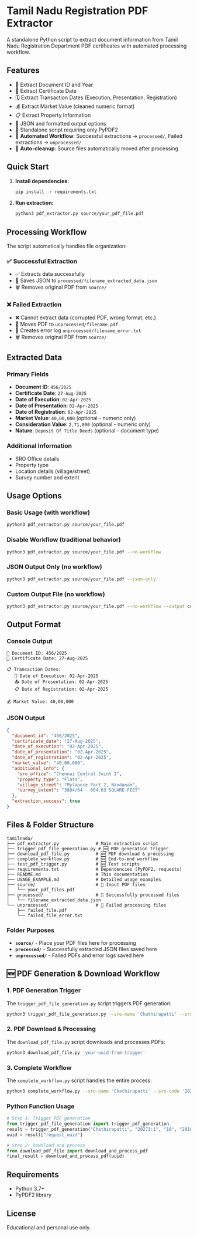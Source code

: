 # Tamil Nadu Registration PDF Extractor

A standalone Python script to extract document information from Tamil Nadu Registration Department PDF certificates with automated processing workflow.

## Features

- 📄 Extract Document ID and Year
- 📅 Extract Certificate Date
- 🗓️ Extract Transaction Dates (Execution, Presentation, Registration)
- 💰 Extract Market Value (cleaned numeric format)
- 📋 Extract Property Information
- 🔧 JSON and formatted output options
- 🚀 Standalone script requiring only PyPDF2
- 📁 **Automated Workflow**: Successful extractions → `processed/`, Failed extractions → `unprocessed/`
- 🧹 **Auto-cleanup**: Source files automatically moved after processing

## Quick Start

1. **Install dependencies:**
   ```bash
   pip install -r requirements.txt
   ```

2. **Run extraction:**
   ```bash
   python3 pdf_extractor.py source/your_pdf_file.pdf
   ```

## Processing Workflow

The script automatically handles file organization:

### ✅ **Successful Extraction**
- ✅ Extracts data successfully
- 📁 Saves JSON to `processed/filename_extracted_data.json`
- 🗑️ Removes original PDF from `source/`

### ❌ **Failed Extraction**
- ❌ Cannot extract data (corrupted PDF, wrong format, etc.)
- 📁 Moves PDF to `unprocessed/filename.pdf`
- 📝 Creates error log `unprocessed/filename_error.txt`
- 🗑️ Removes original PDF from `source/`

## Extracted Data

### Primary Fields
- **Document ID**: `456/2025`
- **Certificate Date**: `27-Aug-2025`
- **Date of Execution**: `02-Apr-2025`
- **Date of Presentation**: `02-Apr-2025`
- **Date of Registration**: `02-Apr-2025`
- **Market Value**: `40,00,000` (optional - numeric only)
- **Consideration Value**: `2,71,000` (optional - numeric only)
- **Nature**: `Deposit Of Title Deeds` (optional - document type)

### Additional Information
- SRO Office details
- Property type
- Location details (village/street)
- Survey number and extent

## Usage Options

### Basic Usage (with workflow)
```bash
python3 pdf_extractor.py source/your_file.pdf
```

### Disable Workflow (traditional behavior)
```bash
python3 pdf_extractor.py source/your_file.pdf --no-workflow
```

### JSON Output Only (no workflow)
```bash
python3 pdf_extractor.py source/your_file.pdf --json-only
```

### Custom Output File (no workflow)
```bash
python3 pdf_extractor.py source/your_file.pdf --no-workflow --output custom_name.json
```

## Output Format

### Console Output
```
📄 Document ID: 456/2025
📅 Certificate Date: 27-Aug-2025

📋 Transaction Dates:
   📝 Date of Execution: 02-Apr-2025
   📤 Date of Presentation: 02-Apr-2025
   📋 Date of Registration: 02-Apr-2025

💰 Market Value: 40,00,000
```

### JSON Output
```json
{
  "document_id": "456/2025",
  "certificate_date": "27-Aug-2025",
  "date_of_execution": "02-Apr-2025",
  "date_of_presentation": "02-Apr-2025",
  "date_of_registration": "02-Apr-2025",
  "market_value": "40,00,000",
  "additional_info": {
    "sro_office": "Chennai Central Joint I",
    "property_type": "Flats",
    "village_street": "Mylapore Part 2, Nandanam",
    "survey_extent": "3884/64 - 604.63 SQUARE FEET"
  },
  "extraction_success": true
}
```

## Files & Folder Structure

```
tamilnadu/
├── pdf_extractor.py              # Main extraction script
├── trigger_pdf_file_generation.py # 🆕 PDF generation trigger
├── download_pdf_file.py          # 🆕 PDF download & processing
├── complete_workflow.py          # 🆕 End-to-end workflow
├── test_pdf_trigger.py           # 🆕 Test scripts
├── requirements.txt              # Dependencies (PyPDF2, requests)
├── README.md                     # This documentation
├── USAGE_EXAMPLE.md              # Detailed usage examples
├── source/                       # 📂 Input PDF files
│   └── your_pdf_files.pdf
├── processed/                    # 📂 Successfully processed files
│   └── filename_extracted_data.json
└── unprocessed/                  # 📂 Failed processing files
    ├── failed_file.pdf
    └── failed_file_error.txt
```

### Folder Purposes
- **`source/`** - Place your PDF files here for processing
- **`processed/`** - Successfully extracted JSON files saved here
- **`unprocessed/`** - Failed PDFs and error logs saved here

## 🆕 PDF Generation & Download Workflow

### 1. PDF Generation Trigger
The `trigger_pdf_file_generation.py` script triggers PDF generation:

```bash
python3 trigger_pdf_file_generation.py --sro-name 'Chathirapatti' --sro-code '20271:1' --doc-no '10' --reg-year '2018'
```

### 2. PDF Download & Processing
The `download_pdf_file.py` script downloads and processes PDFs:

```bash
python3 download_pdf_file.py 'your-uuid-from-trigger'
```

### 3. Complete Workflow
The `complete_workflow.py` script handles the entire process:

```bash
python3 complete_workflow.py --sro-name 'Chathirapatti' --sro-code '20271:1' --doc-no '10' --reg-year '2018'
```

### Python Function Usage
```python
# Step 1: Trigger PDF generation
from trigger_pdf_file_generation import trigger_pdf_generation
result = trigger_pdf_generation("Chathirapatti", "20271:1", "10", "2018")
uuid = result["request_uuid"]

# Step 2: Download and process
from download_pdf_file import download_and_process_pdf
final_result = download_and_process_pdf(uuid)
```

## Requirements

- Python 3.7+
- PyPDF2 library

## License

Educational and personal use only.
